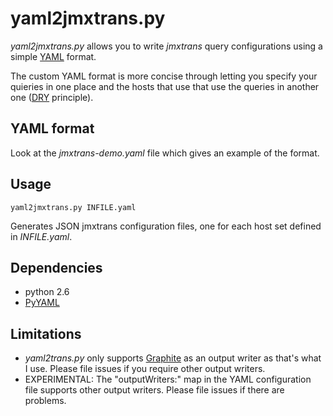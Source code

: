 # yaml2jmxtrans.py #
_yaml2jmxtrans.py_ allows you to write _jmxtrans_ query configurations
using a simple [YAML][YAML] format.

The custom YAML format is more concise through letting you specify
your quieries in one place and the hosts that use that use the queries
in another one ([DRY][DRY] principle).

YAML format
----------
Look at the _jmxtrans-demo.yaml_ file which gives an example of the
format.

Usage
----------
    yaml2jmxtrans.py INFILE.yaml
    
Generates JSON jmxtrans configuration files, one for each host set
defined in _INFILE.yaml_.

Dependencies
----------
* python 2.6
* [PyYAML][PyYAML]

Limitations
----------
* _yaml2trans.py_ only supports [Graphite][Graphite] as an output
  writer as that's what I use. Please file issues if you require
  other output writers.
* EXPERIMENTAL: The "outputWriters:" map in the YAML configuration file supports other
  output writers. Please file issues if there are problems.

[YAML]: http://yaml.org/
[PyYAML]: http://pyyaml.org/
[DRY]: http://de.wikipedia.org/wiki/Don%E2%80%99t_repeat_yourself
[Graphite]: http://graphite.wikidot.com/
